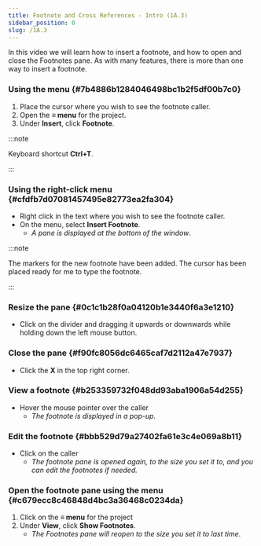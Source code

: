 ```yaml
---
title: Footnote and Cross References - Intro (1A.3)
sidebar_position: 0
slug: /1A.3
---
```




In this video we will learn how to insert a footnote, and how to open and close the Footnotes pane. As with many features, there is more than one way to insert a footnote.


### Using the menu {#7b4886b1284046498bc1b2f5df00b7c0}

1. Place the cursor where you wish to see the footnote caller.
1. Open the **≡ menu** for the project.
1. Under **Insert**, click **Footnote**.

:::note 


Keyboard shortcut **Ctrl+T**. 


:::


### Using the right-click menu {#cfdfb7d07081457495e82773ea2fa304}

- Right click in the text where you wish to see the footnote caller.
- On the menu, select **Insert Footnote**.
	- _A pane is displayed at the bottom of the window_.

:::note


The markers for the new footnote have been added. The cursor has been placed ready for me to type the footnote. 


:::


### Resize the pane {#0c1c1b28f0a04120b1e3440f6a3e1210}

- Click on the divider and dragging it upwards or downwards while holding down the left mouse button.

### Close the pane {#f90fc8056dc6465caf7d2112a47e7937}

- Click the **X** in the top right corner.

### View a footnote {#b253359732f048dd93aba1906a54d255}

- Hover the mouse pointer over the caller
	- _The footnote is displayed in a pop-up._

### Edit the footnote {#bbb529d79a27402fa61e3c4e069a8b11}

- Click on the caller
	- _The footnote pane is opened again, to the size you set it to, and you can edit the footnotes if needed._

### Open the footnote pane using the menu {#c679ecc8c46848d4bc3a36468c0234da}

1. Click on the **≡ menu** for the project
1. Under **View**, click **Show Footnotes**.
	- _The Footnotes pane will reopen to the size you set it to last time_.
